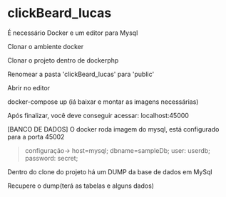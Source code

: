 # clickBeard_lucas

É necessário Docker e um editor para Mysql

Clonar o ambiente docker

Clonar o projeto dentro de dockerphp

Renomear a pasta 'clickBeard_lucas' para 'public'

Abrir no editor

docker-compose up (iá baixar e montar as imagens necessárias)

Após finalizar, você deve conseguir acessar: localhost:45000
  
[BANCO DE DADOS]
O docker roda imagem do mysql, está configurado para a porta 45002

>configuração-> host=mysql; dbname=sampleDb; user: userdb; password: secret;
  
Dentro do clone do projeto há um DUMP da base de dados em MySql

Recupere o dump(terá as tabelas e alguns dados)




